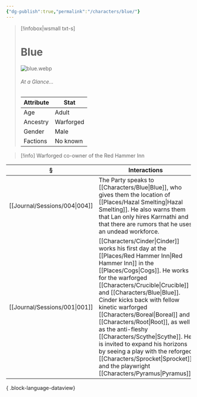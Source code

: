 ```yaml
---
{"dg-publish":true,"permalink":"/characters/blue/"}
---
```


> [!infobox|wsmall txt-s]
> # Blue
> ![blue.webp](/img/user/z_attachments/blue.webp) 
> ###### At a Glance...
> | Attribute | Stat |
> | ---- | ---- |
> | Age | Adult |
> | Ancestry | Warforged |
> | Gender | Male |
> | Factions | No known |

>[!info] Warforged co-owner of the Red Hammer Inn

| §                                | Interactions                                                                                                                                                                                                                                                                                                                                                         |
| -------------------------------- | -------------------------------------------------------------------------------------------------------------------------------------------------------------------------------------------------------------------------------------------------------------------------------------------------------------------------------------------------------------------- |
| [[Journal/Sessions/004\|004]] | The Party speaks to [[Characters/Blue\|Blue]], who gives them the location of [[Places/Hazal Smelting\|Hazal Smelting]]. He also warns them that Lan only hires Karrnathi and that there are rumors that he uses an undead workforce.                                                                                                                                                                        |
| [[Journal/Sessions/001\|001]] | [[Characters/Cinder\|Cinder]] works his first day at the [[Places/Red Hammer Inn\|Red Hammer Inn]] in the [[Places/Cogs\|Cogs]]. He works for the warforged [[Characters/Crucible\|Crucible]] and [[Characters/Blue\|Blue]]. Cinder kicks back with fellow kinetic warforged [[Characters/Boreal\|Boreal]] and [[Characters/Root\|Root]], as well as the anti-fleshy [[Characters/Scythe\|Scythe]]. He is invited to expand his horizons by seeing a play with the reforged [[Characters/Sprocket\|Sprocket]] and the playwright [[Characters/Pyramus\|Pyramus]]. |

{ .block-language-dataview}